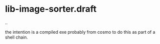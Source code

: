 # lib-image-sorter.draft
..

the intention is a compiled exe probably from cosmo to do this as part of a shell chain.
